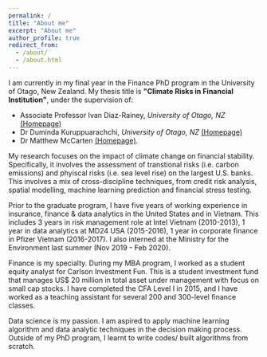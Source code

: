 ```yaml
---
permalink: /
title: "About me"
excerpt: "About me"
author_profile: true
redirect_from: 
  - /about/
  - /about.html
---
```


I am currently in my final year in the Finance PhD program in the University of Otago, New Zealand. My thesis title is **"Climate Risks in Financial Institution"**, under the supervision of: 
* Associate Professor Ivan Diaz-Rainey, *University of Otago, NZ*  [(Homepage)](https://www.otago.ac.nz/accountancyfinance/staff/otago032953.html)
* Dr Duminda Kuruppuarachchi, *University of Otago, NZ*  [(Homepage)](https://www.otago.ac.nz/accountancyfinance/staff/otago689207.html)
* Dr Matthew McCarten [(Homepage)](http://matthewmccarten.com/). 

My research focuses on the impact of climate change on financial stability. Specifically, it involves the assessment of transtional risks (i.e. carbon emissions) and phyiscal risks (i.e. sea level rise) on the largest U.S. banks. This involves a mix of cross-discipline techniques, from credit risk analysis, spatial modelling,  machine learning prediction and financial stress testing. 

Prior to the graduate program, I have five years of working experience in insurance, finance & data analytics in the United States and in Vietnam. This includes 3 years in risk management role at Intel Vietnam (2010-2013), 1 year in data analytics at MD24 USA (2015-2016), 1 year in corporate finance in Pfizer Vietnam (2016-2017). I also interned at the Ministry for the Environment last summer (Nov 2019 - Feb 2020). 

Finance is my specialty. During my MBA program, I worked as a student equity analyst for Carlson Investment Fun. This is a student investment fund that manages US$ 20 million in total asset under management with focus on small cap stocks. I have completed the CFA Level I in 2015, and I have worked as a teaching assistant for several 200 and 300-level finance classes.  

Data science is my passion. I am aspired to apply machine learning algorithm and data analytic techniques in the decision making process. Outside of my PhD program, I learnt to write codes/ built algorithms from scratch.  



